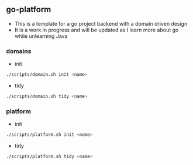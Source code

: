 ## go-platform

- This is a template for a go project backend with a domain driven design
- It is a work in progress and will be updated as I learn more about go while unlearning Java

### domains

- init

```bash
./scripts/domain.sh init <name>
```

- tidy

```bash
./scripts/domain.sh tidy <name>
```

### platform

- init

```bash
./scripts/platform.sh init <name>
```

- tidy

```bash
./scripts/platform.sh tidy <name>
```